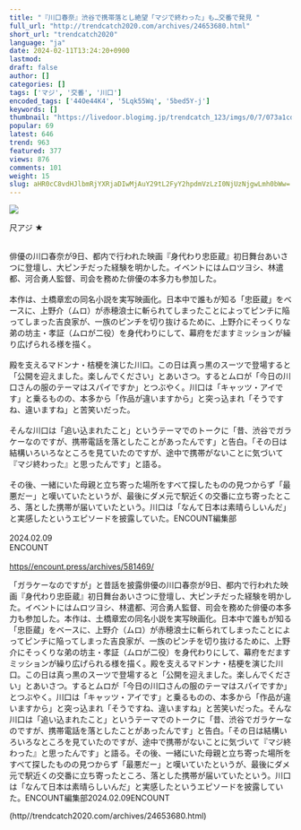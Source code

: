 ```yaml
---
title: "『川口春奈』渋谷で携帯落とし絶望「マジで終わった」も…交番で発見 "
full_url: "http://trendcatch2020.com/archives/24653680.html"
short_url: "trendcatch2020"
language: "ja"
date: 2024-02-11T13:24:20+0900
lastmod: 
draft: false
author: []
categories: []
tags: ['マジ', '交番', '川口']
encoded_tags: ['44Oe44K4', '5Lqk55Wq', '5bed5Y-j']
keywords: []
thumbnail: "https://livedoor.blogimg.jp/trendcatch_123/imgs/0/7/073a1cd7.jpg"
popular: 69
latest: 646
trend: 963
featured: 377
views: 876
comments: 101
weight: 15
slug: aHR0cC8vdHJlbmRjYXRjaDIwMjAuY29tL2FyY2hpdmVzLzI0NjUzNjgwLmh0bWw=
---
```


![](https://livedoor.blogimg.jp/trendcatch_123/imgs/0/7/073a1cd7.jpg)

<div><p>尺アジ ★ </p><br> 俳優の川口春奈が9日、都内で行われた映画『身代わり忠臣蔵』初日舞台あいさつに登壇し、大ピンチだった経験を明かした。イベントにはムロツヨシ、林遣都、河合勇人監督、司会を務めた俳優の本多力も参加した。 <br> <br> 本作は、土橋章宏の同名小説を実写映画化。日本中で誰もが知る「忠臣蔵」をベースに、上野介（ムロ）が赤穂浪士に斬られてしまったことによってピンチに陥ってしまった吉良家が、一族のピンチを切り抜けるために、上野介にそっくりな弟の坊主・孝証（ムロが二役）を身代わりにして、幕府をだますミッションが繰り広げられる様を描く。 <br> <br> 殿を支えるマドンナ・桔梗を演じた川口。この日は真っ黒のスーツで登場すると「公開を迎えました。楽しんでください」とあいさつ。するとムロが「今日の川口さんの服のテーマはスパイですか」とつぶやく。川口は「キャッツ・アイです」と乗るものの、本多から「作品が違いますから」と突っ込まれ「そうですね、違いますね」と苦笑いだった。 <br> <br> そんな川口は「追い込まれたこと」というテーマでのトークに「昔、渋谷でガラケーなのですが、携帯電話を落としたことがあったんです」と告白。「その日は結構いろいろなところを見ていたのですが、途中で携帯がないことに気づいて『マジ終わった』と思ったんです」と語る。 <br> <br> その後、一緒にいた母親と立ち寄った場所をすべて探したものの見つからず「最悪だー」と嘆いていたというが、最後にダメ元で駅近くの交番に立ち寄ったところ、落とした携帯が届いていたという。川口は「なんて日本は素晴らしいんだ」と実感したというエピソードを披露していた。ENCOUNT編集部 <br> <br> 2024.02.09 <br> ENCOUNT <br> <br> <a target='_blank' href='https//encount.press/archives/581469/'>https//encount.press/archives/581469/</a> <p>「ガラケーなのですが」と昔話を披露俳優の川口春奈が9日、都内で行われた映画『身代わり忠臣蔵』初日舞台あいさつに登壇し、大ピンチだった経験を明かした。イベントにはムロツヨシ、林遣都、河合勇人監督、司会を務めた俳優の本多力も参加した。本作は、土橋章宏の同名小説を実写映画化。日本中で誰もが知る「忠臣蔵」をベースに、上野介（ムロ）が赤穂浪士に斬られてしまったことによってピンチに陥ってしまった吉良家が、一族のピンチを切り抜けるために、上野介にそっくりな弟の坊主・孝証（ムロが二役）を身代わりにして、幕府をだますミッションが繰り広げられる様を描く。殿を支えるマドンナ・桔梗を演じた川口。この日は真っ黒のスーツで登場すると「公開を迎えました。楽しんでください」とあいさつ。するとムロが「今日の川口さんの服のテーマはスパイですか」とつぶやく。川口は「キャッツ・アイです」と乗るものの、本多から「作品が違いますから」と突っ込まれ「そうですね、違いますね」と苦笑いだった。そんな川口は「追い込まれたこと」というテーマでのトークに「昔、渋谷でガラケーなのですが、携帯電話を落としたことがあったんです」と告白。「その日は結構いろいろなところを見ていたのですが、途中で携帯がないことに気づいて『マジ終わった』と思ったんです」と語る。その後、一緒にいた母親と立ち寄った場所をすべて探したものの見つからず「最悪だー」と嘆いていたというが、最後にダメ元で駅近くの交番に立ち寄ったところ、落とした携帯が届いていたという。川口は「なんて日本は素晴らしいんだ」と実感したというエピソードを披露していた。ENCOUNT編集部2024.02.09ENCOUNT</p></div>

(http//trendcatch2020.com/archives/24653680.html)

